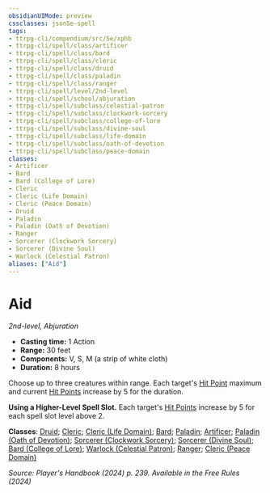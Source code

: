 ```yaml
---
obsidianUIMode: preview
cssclasses: json5e-spell
tags:
- ttrpg-cli/compendium/src/5e/xphb
- ttrpg-cli/spell/class/artificer
- ttrpg-cli/spell/class/bard
- ttrpg-cli/spell/class/cleric
- ttrpg-cli/spell/class/druid
- ttrpg-cli/spell/class/paladin
- ttrpg-cli/spell/class/ranger
- ttrpg-cli/spell/level/2nd-level
- ttrpg-cli/spell/school/abjuration
- ttrpg-cli/spell/subclass/celestial-patron
- ttrpg-cli/spell/subclass/clockwork-sorcery
- ttrpg-cli/spell/subclass/college-of-lore
- ttrpg-cli/spell/subclass/divine-soul
- ttrpg-cli/spell/subclass/life-domain
- ttrpg-cli/spell/subclass/oath-of-devotion
- ttrpg-cli/spell/subclass/peace-domain
classes:
- Artificer
- Bard
- Bard (College of Lore)
- Cleric
- Cleric (Life Domain)
- Cleric (Peace Domain)
- Druid
- Paladin
- Paladin (Oath of Devotion)
- Ranger
- Sorcerer (Clockwork Sorcery)
- Sorcerer (Divine Soul)
- Warlock (Celestial Patron)
aliases: ["Aid"]
---
```

# Aid
*2nd-level, Abjuration*  


- **Casting time:** 1 Action
- **Range:** 30 feet
- **Components:** V, S, M (a strip of white cloth)
- **Duration:** 8 hours

Choose up to three creatures within range. Each target's [Hit Point](2-Mechanics/CLI/rules/variant-rules/hit-points-xphb.md) maximum and current [Hit Points](2-Mechanics/CLI/rules/variant-rules/hit-points-xphb.md) increase by 5 for the duration.

**Using a Higher-Level Spell Slot.** Each target's [Hit Points](2-Mechanics/CLI/rules/variant-rules/hit-points-xphb.md) increase by 5 for each spell slot level above 2.

**Classes**: [Druid](2-Mechanics/CLI/lists/list-spells-classes-druid.md); [Cleric](2-Mechanics/CLI/lists/list-spells-classes-cleric.md); [Cleric (Life Domain)](2-Mechanics/CLI/lists/list-spells-classes-cleric-xphb-life-domain-xphb.md "subclass=XPHB;class=XPHB"); [Bard](2-Mechanics/CLI/lists/list-spells-classes-bard.md); [Paladin](2-Mechanics/CLI/lists/list-spells-classes-paladin.md); [Artificer](2-Mechanics/CLI/lists/list-spells-classes-artificer.md); [Paladin (Oath of Devotion)](2-Mechanics/CLI/lists/list-spells-classes-paladin-xphb-oath-of-devotion-xphb.md "subclass=XPHB;class=XPHB"); [Sorcerer (Clockwork Sorcery)](2-Mechanics/CLI/lists/list-spells-classes-sorcerer-xphb-clockwork-sorcery-xphb.md "subclass=XPHB;class=XPHB"); [Sorcerer (Divine Soul)](2-Mechanics/CLI/lists/list-spells-classes-sorcerer-xphb-divine-soul-xge.md "subclass=XGE;class=XPHB"); [Bard (College of Lore)](2-Mechanics/CLI/lists/list-spells-classes-bard-xphb-college-of-lore-xphb.md "subclass=XPHB;class=XPHB"); [Warlock (Celestial Patron)](2-Mechanics/CLI/lists/list-spells-classes-warlock-xphb-celestial-patron-xphb.md "subclass=XPHB;class=XPHB"); [Ranger](2-Mechanics/CLI/lists/list-spells-classes-ranger.md); [Cleric (Peace Domain)](2-Mechanics/CLI/lists/list-spells-classes-cleric-xphb-peace-domain-tce.md "subclass=TCE;class=XPHB")

*Source: Player's Handbook (2024) p. 239. Available in the Free Rules (2024)*